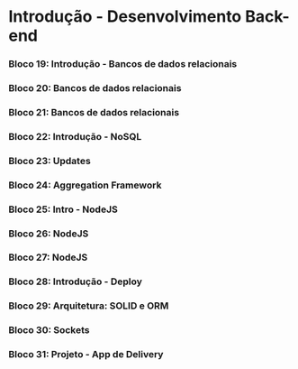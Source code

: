 # Introdução - Desenvolvimento Back-end

### Bloco 19: Introdução - Bancos de dados relacionais
### Bloco 20: Bancos de dados relacionais
### Bloco 21: Bancos de dados relacionais
### Bloco 22: Introdução - NoSQL
### Bloco 23: Updates
### Bloco 24: Aggregation Framework
### Bloco 25: Intro - NodeJS
### Bloco 26: NodeJS
### Bloco 27: NodeJS
### Bloco 28: Introdução - Deploy
### Bloco 29: Arquitetura: SOLID e ORM
### Bloco 30: Sockets
### Bloco 31: Projeto - App de Delivery
